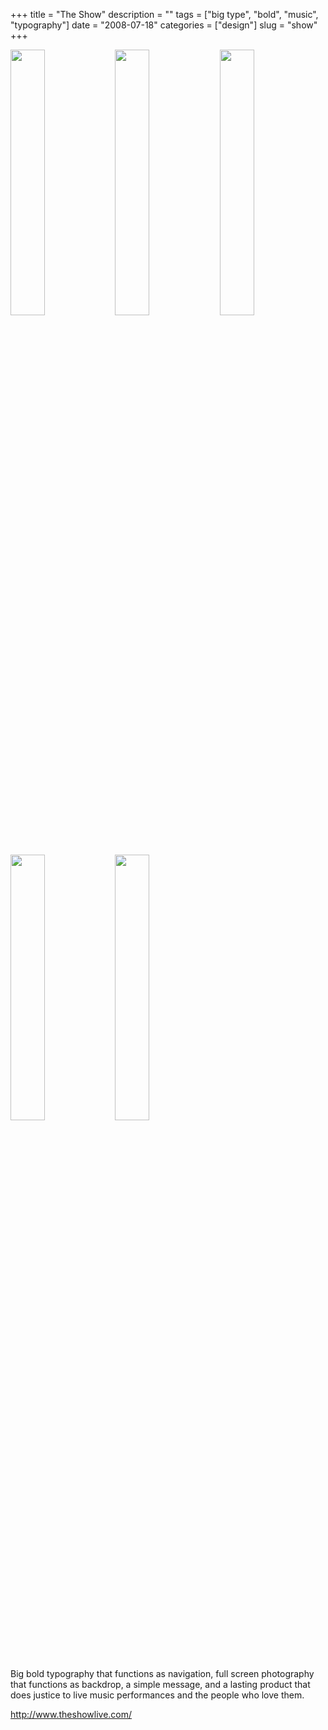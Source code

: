 +++
title = "The Show"
description = ""
tags = ["big type", "bold", "music", "typography"]
date = "2008-07-18"
categories = ["design"]
slug = "show"
+++


<div id="screens-thumbs" class="clearfix mt1-5">
<a href="//konigi.com/media/design/theshow-1.jpg" class="group" rel="group"><img src="//konigi.com/media/design/theshow-1.png" alt="" class="thumb" style="width: 33%; max-width: 33%;padding: 0 1px 1px 0" /></a><a href="//konigi.com/media/design/theshow-2.jpg" class="group" rel="group"><img src="//konigi.com/media/design/theshow-2.png" alt="" class="thumb" style="width: 33%; max-width: 33%;padding: 0 1px 1px 0" /></a><a href="//konigi.com/media/design/theshow-3.jpg" class="group" rel="group"><img src="//konigi.com/media/design/theshow-3.png" alt="" class="thumb" style="width: 33%; max-width: 33%;padding: 0 1px 1px 0" /></a><a href="//konigi.com/media/design/theshow-4.jpg" class="group" rel="group"><img src="//konigi.com/media/design/theshow-4.png" alt="" class="thumb" style="width: 33%; max-width: 33%;padding: 0 1px 1px 0" /></a><a href="//konigi.com/media/design/theshow-5.jpg" class="group" rel="group"><img src="//konigi.com/media/design/theshow-5.png" alt="" class="thumb" style="width: 33%; max-width: 33%;padding: 0 1px 1px 0" /></a>
</div>   
<p>Big bold typography that functions as navigation, full screen photography that functions as backdrop, a simple message, and a lasting product that does justice to live music performances and the people who love them.</p>
<p><a href="http://www.theshowlive.com/">http://www.theshowlive.com/</a></p>  
